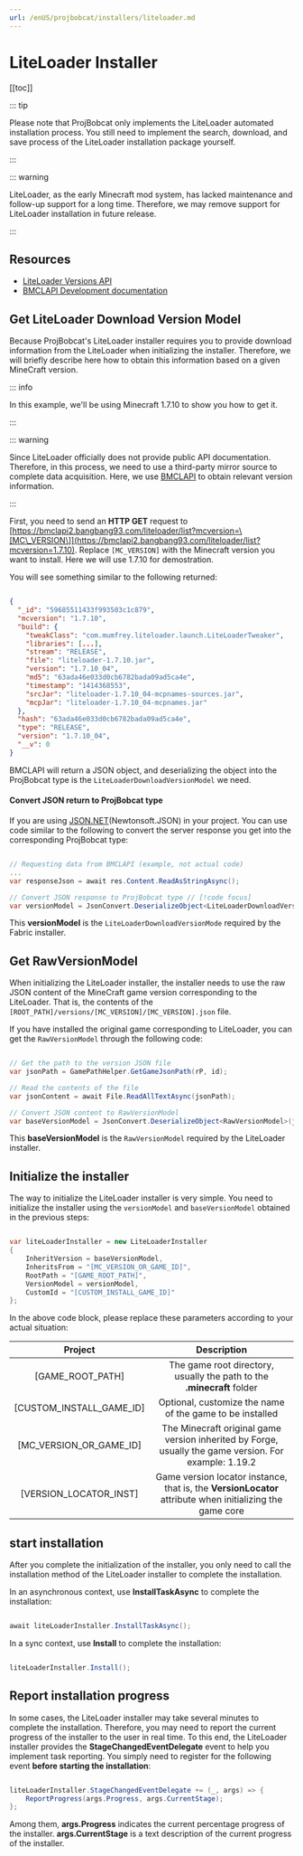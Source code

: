 ```yaml
---
url: /enUS/projbobcat/installers/liteloader.md
---
```

# LiteLoader Installer

\[\[toc]]

::: tip

Please note that ProjBobcat only implements the LiteLoader automated installation process. You still need to implement the search, download, and save process of the LiteLoader installation package yourself.

:::

::: warning

LiteLoader, as the early Minecraft mod system, has lacked maintenance and follow-up support for a long time.
Therefore, we may remove support for LiteLoader installation in future release.

:::

## Resources

* [LiteLoader Versions API](https://dl.liteloader.com/versions/versions.json)
* [BMCLAPI Development documentation](https://bmclapidoc.bangbang93.com/)

## Get LiteLoader Download Version Model

Because ProjBobcat's LiteLoader installer requires you to provide download information from the LiteLoader when initializing the installer.
Therefore, we will briefly describe here how to obtain this information based on a given MineCraft version.

::: info

In this example, we'll be using Minecraft 1.7.10 to show you how to get it.

:::

::: warning

Since LiteLoader officially does not provide public API documentation. Therefore, in this process, we need to use a third-party mirror source to complete data acquisition.
Here, we use [BMCLAPI](https://bmclapidoc.bangbang93.com/) to obtain relevant version information.

:::

First, you need to send an **HTTP GET** request to [https://bmclapi2.bangbang93.com/liteloader/list?mcversion=\[MC\_VERSION\]](https://bmclapi2.bangbang93.com/liteloader/list?mcversion=1.7.10).
Replace `[MC_VERSION]` with the Minecraft version you want to install. Here we will use 1.7.10 for demostration.

You will see something similar to the following returned:

```json

{
  "_id": "59685511433f993503c1c879",
  "mcversion": "1.7.10",
  "build": {
    "tweakClass": "com.mumfrey.liteloader.launch.LiteLoaderTweaker",
    "libraries": [...],
    "stream": "RELEASE",
    "file": "liteloader-1.7.10.jar",
    "version": "1.7.10_04",
    "md5": "63ada46e033d0cb6782bada09ad5ca4e",
    "timestamp": "1414368553",
    "srcJar": "liteloader-1.7.10_04-mcpnames-sources.jar",
    "mcpJar": "liteloader-1.7.10_04-mcpnames.jar"
  },
  "hash": "63ada46e033d0cb6782bada09ad5ca4e",
  "type": "RELEASE",
  "version": "1.7.10_04",
  "__v": 0
}

```

BMCLAPI will return a JSON object, and deserializing the object into the ProjBobcat type is the `LiteLoaderDownloadVersionModel` we need.

#### Convert JSON return to ProjBobcat type

If you are using [JSON.NET](https://www.newtonsoft.com/json)(Newtonsoft.JSON) in your project.
You can use code similar to the following to convert the server response you get into the corresponding ProjBobcat type:

```c#

// Requesting data from BMCLAPI (example, not actual code)
...
var responseJson = await res.Content.ReadAsStringAsync();

// Convert JSON response to ProjBobcat type // [!code focus]
var versionModel = JsonConvert.DeserializeObject<LiteLoaderDownloadVersionModel>(responseJson); // [!code focus]

```

This **versionModel** is the `LiteLoaderDownloadVersionMode` required by the Fabric installer.

## Get RawVersionModel

When initializing the LiteLoader installer, the installer needs to use the raw JSON content of the MineCraft game version corresponding to the LiteLoader.
That is, the contents of the `[ROOT_PATH]/versions/[MC_VERSION]/[MC_VERSION].json` file.

If you have installed the original game corresponding to LiteLoader, you can get the `RawVersionModel` through the following code:

```c#

// Get the path to the version JSON file
var jsonPath = GamePathHelper.GetGameJsonPath(rP, id);

// Read the contents of the file
var jsonContent = await File.ReadAllTextAsync(jsonPath);

// Convert JSON content to RawVersionModel
var baseVersionModel = JsonConvert.DeserializeObject<RawVersionModel>(jsonContent);

```

This **baseVersionModel** is the `RawVersionModel` required by the LiteLoader installer.

## Initialize the installer

The way to initialize the LiteLoader installer is very simple.
You need to initialize the installer using the `versionModel` and `baseVersionModel` obtained in the previous steps:

```c#

var liteLoaderInstaller = new LiteLoaderInstaller
{
    InheritVersion = baseVersionModel,
    InheritsFrom = "[MC_VERSION_OR_GAME_ID]",
    RootPath = "[GAME_ROOT_PATH]",
    VersionModel = versionModel,
    CustomId = "[CUSTOM_INSTALL_GAME_ID]"
};

```

In the above code block, please replace these parameters according to your actual situation:

| Project | Description |
|:----------------------------------:|:------------------------------------------:|
| \[GAME\_ROOT\_PATH] | The game root directory, usually the path to the **.minecraft** folder |
| \[CUSTOM\_INSTALL\_GAME\_ID] | Optional, customize the name of the game to be installed |
| \[MC\_VERSION\_OR\_GAME\_ID] | The Minecraft original game version inherited by Forge, usually the game version. For example: 1.19.2 |
| \[VERSION\_LOCATOR\_INST] | Game version locator instance, that is, the **VersionLocator** attribute when initializing the game core |

## start installation

After you complete the initialization of the installer, you only need to call the installation method of the LiteLoader installer to complete the installation.

In an asynchronous context, use **InstallTaskAsync** to complete the installation:

```c#

await liteLoaderInstaller.InstallTaskAsync();

```

In a sync context, use **Install** to complete the installation:

```c#

liteLoaderInstaller.Install();

```

## Report installation progress

In some cases, the LiteLoader installer may take several minutes to complete the installation.
Therefore, you may need to report the current progress of the installer to the user in real time.
To this end, the LiteLoader installer provides the **StageChangedEventDelegate** event to help you implement task reporting.
You simply need to register for the following event **before starting the installation**:

```c#

liteLoaderInstaller.StageChangedEventDelegate += (_, args) => {
    ReportProgress(args.Progress, args.CurrentStage);
};

```

Among them, **args.Progress** indicates the current percentage progress of the installer. **args.CurrentStage** is a text description of the current progress of the installer.
